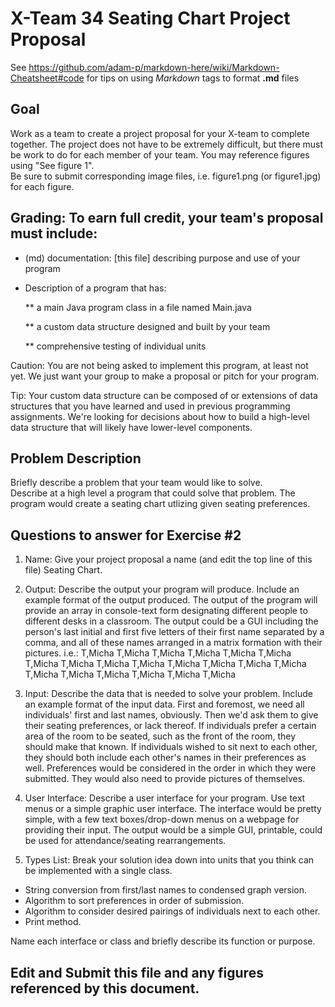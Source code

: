 # X-Team 34 Seating Chart Project Proposal

See https://github.com/adam-p/markdown-here/wiki/Markdown-Cheatsheet#code for tips on using *Markdown* tags to format __.md__ files

## Goal

Work as a team to create a project proposal for your X-team to complete together.
The project does not have to be extremely difficult,
but there must be work to do for each member of your team.
You may reference figures using "See figure 1".  
Be sure to submit corresponding image files, i.e. figure1.png (or figure1.jpg) for each figure.

## Grading: To earn full credit, your team's proposal must include:

* (md) documentation: [this file] describing purpose and use of your program

* Description of a program that has:

  ** a main Java program class in a file named Main.java
  
  ** a custom data structure designed and built by your team
  
  ** comprehensive testing of individual units
  
 Caution: You are not being asked to implement this program, at least not yet. 
 We just want your group to make a proposal or pitch for your program.
 
 Tip: Your custom data structure can be composed of or extensions of data structures that you have learned and used in previous programming assignments.  We're looking for decisions about how to build a high-level data structure that will likely have lower-level components.

## Problem Description

Briefly describe a problem that your team would like to solve.  
Describe at a high level a program that could solve that problem.
The program would create a seating chart utlizing given seating preferences.

## Questions to answer for Exercise #2

1. Name: Give your project proposal a name (and edit the top line of this file)
Seating Chart.

2. Output: Describe the output your program will produce.  Include an example format of the output produced.
The output of the program will provide an array in console-text form designating different people to different desks in a classroom.
The output could be a GUI including the person's last initial and first five letters of their first name separated by a comma, and all
of these names arranged in a matrix formation with their pictures.  i.e.:
T,Micha  T,Micha  T,Micha  T,Micha  T,Micha
T,Micha  T,Micha  T,Micha  T,Micha  T,Micha
T,Micha  T,Micha  T,Micha  T,Micha  T,Micha
T,Micha  T,Micha  T,Micha  T,Micha  T,Micha

3. Input: Describe the data that is needed to solve your problem. Include an example format of the input data.
First and foremost, we need all individuals' first and last names, obviously.  Then we'd ask them to give their seating preferences, or 
lack thereof.  If individuals prefer a certain area of the room to be seated, such as the front of the room, they should make that 
known.  If individuals wished to sit next to each other, they should both include each other's names in their preferences as well.
Preferences would be considered in the order in which they were submitted.  They would also need to provide pictures of themselves.

4. User Interface: Describe a user interface for your program.  Use text menus or a simple graphic user interface.
The interface would be pretty simple, with a few text boxes/drop-down menus on a webpage for providing their input.  The output would be 
a simple GUI, printable, could be used for attendance/seating rearrangements.


5. Types List: Break your solution idea down into units that you think can be implemented with a single class.
- String conversion from first/last names to condensed graph version.
- Algorithm to sort preferences in order of submission.
- Algorithm to consider desired pairings of individuals next to each other.
- Print method.


Name each interface or class and briefly describe its function or purpose.


## Edit and Submit this file and any figures referenced by this document.

